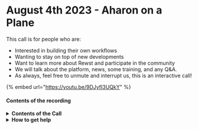 # August 4th 2023 - Aharon on a Plane

This call is for people who are:

* Interested in building their own workflows
* Wanting to stay on top of new developments
* Want to learn more about Rewst and participate in the community
* We will talk about the platform, news, some training, and any Q\&A.
* As always, feel free to unmute and interrupt us, this is an interactive call!

{% embed url="https://youtu.be/9DJyfI3UQkY" %}

#### Contents of the recording

<details>

<summary><strong>Contents of the Call</strong></summary>

In this call, we cover the following:

* 🔄 Danial with an A provides Dev Updates
* 🔥 Danial shows a bunch of new features
* 🎓 Brandon provides Cluck U update
* 🔗 Ashe shows a Core Rewst Action, HTTP Request
* 🎫 Brian shows a workflow that passes ticket notes between DevOps and CW
* 💾 Shows a workflow that handles Datto backup reports
* 💻 Ashe shows a workflow that grabs warranty info of devices from CWM

</details>

<details>

<summary><strong>How to get help</strong></summary>

Resources:

* Getting Started: [https://docs.rewst.help/cluck-university/getting-started](https://docs.rewst.help/cluck-university/getting-started)
* Rewst Foundations Training: [https://docs.rewst.help/cluck-university/rewst-foundations-10x](https://docs.rewst.help/cluck-university/rewst-foundations-10x)
* Chat (Discord): [https://discord.gg/rewst](https://discord.gg/rewst)
  * Private #\{{ msp \}} channel
  * \#the-kewp
* Email to create Tickets: [the\_roc@rewst.io](mailto:the\_roc@rewst.io)

Cluck U Sign-ups:

* All 100 Series Courses are now available: [https://calendly.com/cluck-u/](https://calendly.com/cluck-u/)
* ROC AMA Calls: [https://calendly.com/cluck-u/roc-ama](https://calendly.com/cluck-u/roc-ama)

Feature + Integration Requests: [https://rewst.canny.io](https://rewst.canny.io)

</details>
